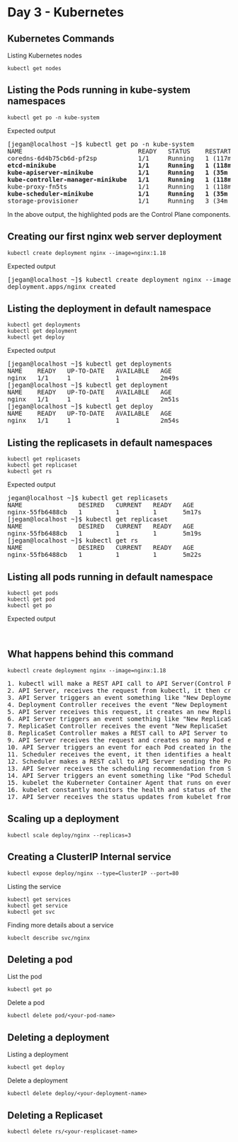 # Day 3 - Kubernetes


## Kubernetes Commands

Listing Kubernetes nodes 
```
kubectl get nodes
```

## Listing the Pods running in kube-system namespaces
```
kubectl get po -n kube-system
```

Expected output
<pre>
[jegan@localhost ~]$ kubectl get po -n kube-system
NAME                               READY   STATUS    RESTARTS       AGE
coredns-6d4b75cb6d-pf2sp           1/1     Running   1 (117m ago)   124m
<b>etcd-minikube                      1/1     Running   1 (118m ago)   124m</b>
<b>kube-apiserver-minikube            1/1     Running   1 (35m ago)    124m</b>
<b>kube-controller-manager-minikube   1/1     Running   1 (118m ago)   124m</b>
kube-proxy-fn5ts                   1/1     Running   1 (118m ago)   124m
<b>kube-scheduler-minikube            1/1     Running   1 (35m ago)    124m</b>
storage-provisioner                1/1     Running   3 (34m ago)    124m
</pre>

In the above output, the highlighted pods are the Control Plane components.

## Creating our first nginx web server deployment
```
kubectl create deployment nginx --image=nginx:1.18
```
Expected output
<pre>
[jegan@localhost ~]$ kubectl create deployment nginx --image=nginx:1.18
deployment.apps/nginx created
</pre>

## Listing the deployment in default namespace
```
kubectl get deployments
kubectl get deployment
kubectl get deploy
```

Expected output
<pre>
[jegan@localhost ~]$ kubectl get deployments
NAME    READY   UP-TO-DATE   AVAILABLE   AGE
nginx   1/1     1            1           2m49s
[jegan@localhost ~]$ kubectl get deployment
NAME    READY   UP-TO-DATE   AVAILABLE   AGE
nginx   1/1     1            1           2m51s
[jegan@localhost ~]$ kubectl get deploy
NAME    READY   UP-TO-DATE   AVAILABLE   AGE
nginx   1/1     1            1           2m54s
</pre>

## Listing the replicasets in default namespaces
```
kubectl get replicasets
kubectl get replicaset
kubectl get rs
```

Expected output
<pre>
jegan@localhost ~]$ kubectl get replicasets
NAME               DESIRED   CURRENT   READY   AGE
nginx-55fb6488cb   1         1         1       5m17s
[jegan@localhost ~]$ kubectl get replicaset
NAME               DESIRED   CURRENT   READY   AGE
nginx-55fb6488cb   1         1         1       5m19s
[jegan@localhost ~]$ kubectl get rs
NAME               DESIRED   CURRENT   READY   AGE
nginx-55fb6488cb   1         1         1       5m22s
</pre>

## Listing all pods running in default namespace
```
kubectl get pods
kubectl get pod
kubectl get po
```

Expected output
<pre>

</pre>


## What happens behind this command
```
kubectl create deployment nginx --image=nginx:1.18
```

<pre>
1. kubectl will make a REST API call to API Server(Control Plane Component) running on the master node, requesting to create a deployment by name 'nginx' that uses Docker Image 'nginx:1.18' from Docker Hub.
2. API Server, receives the request from kubectl, it then creates a YAML/JSON record in the etcd database.
3. API Server triggers an event something like "New Deployment Created"
4. Deployment Controller receives the event "New Deployment Created", it then makes a REST call to API Server requesting the API Server to create a ReplicaSet by name 'nginx-<pod-template-hash>'.
5. API Server receives this request, it creates an new ReplicaSet entry in the etcd database.
6. API Server triggers an event something like "New ReplicaSet Created"
7. ReplicaSet Controller receives the event "New ReplicaSet Creted", it fetches the number of Pods it is supposed to create, also it retrieves the Container Image it is supposed to be using to create the Pods. 
8. ReplicaSet Controller makes a REST call to API Server to create so many Pods as mentioned in the event with the appropriate Container Image mentioned in the event.
9. API Server receives the request and creates so many Pod entries in the etcd database.
10. API Server triggers an event for each Pod created in the etcd something like "New Pod Created".
11. Scheduler receives the event, it then identifies a healthy node where those individual Pods can be deployment.
12. Scheduler makes a REST call to API Server sending the Pod scheduling recommendations.
13. API Server receives the scheduling recommendation from Scheduler, API Server retrieves the respective Pod entries from the etcd database, updates the Scheduling the information recommended by Scheduler.
14. API Server triggers an event something like "Pod Scheduled on Node1", "Pod scheduled on Node2", etc.,
15. kubelet the Kuberneter Container Agent that runs on every Node receives those events.  If the Pod is scheduled onto the node where the kubelet is running, then the kubelet with the help of the Container Runtime, pulls the image and creates the pod containers.
16. kubelet constantly monitors the health and status of the Pod Container and keeps sending heart-beat status to API Server.
17. API Server receives the status updates from kubelet from each nodes and it updates the Pod entries with the status information in the etcd database.
</pre>

## Scaling up a deployment
```
kubectl scale deploy/nginx --replicas=3
```

## Creating a ClusterIP Internal service
```
kubectl expose deploy/nginx --type=ClusterIP --port=80
```

Listing the service
```
kubectl get services
kubectl get service
kubectl get svc
```

Finding more details about a service
```
kubeclt describe svc/nginx
```

## Deleting a pod

List the pod
```
kubectl get po
```

Delete a pod
```
kubectl delete pod/<your-pod-name>
```

## Deleting a deployment
Listing a deployment
```
kubectl get deploy
```

Delete a deployment
```
kubectl delete deploy/<your-deployment-name>
```

## Deleting a Replicaset
```
kubectl delete rs/<your-resplicaset-name>
```
